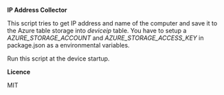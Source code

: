 **IP Address Collector**

This script tries to get IP address and name of the computer and save it to the Azure table storage into *deviceip* table.
You have to setup a *AZURE_STORAGE_ACCOUNT* and *AZURE_STORAGE_ACCESS_KEY* in package.json as a environmental variables.
 
Run this script at the device startup. 
 
**Licence**

MIT
